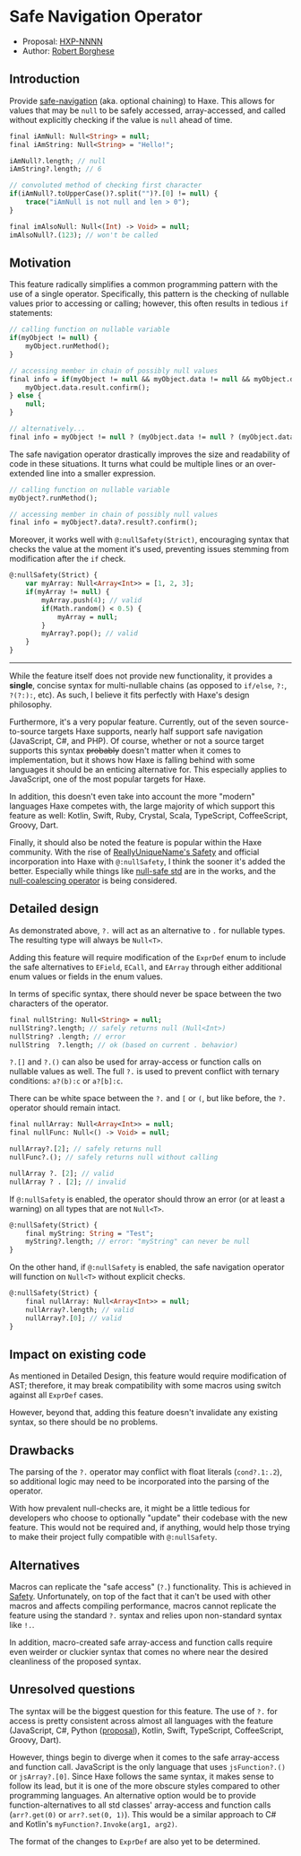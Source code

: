 
# Safe Navigation Operator

* Proposal: [HXP-NNNN](NNNN-filename.md)
* Author: [Robert Borghese](https://github.com/RobertBorghese)

## Introduction

Provide [safe-navigation](https://en.wikipedia.org/wiki/Safe_navigation_operator) (aka. optional chaining) to Haxe. This allows for values that may be `null` to be safely accessed, array-accessed, and called without explicitly checking if the value is `null` ahead of time.

```haxe
final iAmNull: Null<String> = null;
final iAmString: Null<String> = "Hello!";

iAmNull?.length; // null
iAmString?.length; // 6

// convoluted method of checking first character
if(iAmNull?.toUpperCase()?.split("")?.[0] != null) {
	trace("iAmNull is not null and len > 0");
}

final imAlsoNull: Null<(Int) -> Void> = null;
imAlsoNull?.(123); // won't be called
```

## Motivation

This feature radically simplifies a common programming pattern with the use of a single operator. Specifically, this pattern is the checking of nullable values prior to accessing or calling; however, this often results in tedious `if` statements:
```haxe
// calling function on nullable variable
if(myObject != null) {
	myObject.runMethod();
}

// accessing member in chain of possibly null values
final info = if(myObject != null && myObject.data != null && myObject.data.result != null) {
	myObject.data.result.confirm();
} else {
	null;
}

// alternatively...
final info = myObject != null ? (myObject.data != null ? (myObject.data.result != null ? myObject.data.result.confirm() : null) : null) : null;
```
The safe navigation operator drastically improves the size and readability of code in these situations. It turns what could be multiple lines or an over-extended line into a smaller expression.
```haxe
// calling function on nullable variable
myObject?.runMethod();

// accessing member in chain of possibly null values
final info = myObject?.data?.result?.confirm();
```
Moreover, it works well with `@:nullSafety(Strict)`, encouraging syntax that checks the value at the moment it's used, preventing issues stemming from modification after the `if` check.
```haxe
@:nullSafety(Strict) {
	var myArray: Null<Array<Int>> = [1, 2, 3];
	if(myArray != null) {
		myArray.push(4); // valid
		if(Math.random() < 0.5) {
			myArray = null;
		}
		myArray?.pop(); // valid
	}
}
```

---
While the feature itself does not provide new functionality, it provides a **single**, concise syntax for multi-nullable chains (as opposed to `if/else`, `?:`, `?(?:):`, etc). As such, I believe it fits perfectly with Haxe's design philosophy.

Furthermore, it's a very popular feature. Currently, out of the seven source-to-source targets Haxe supports, nearly half support safe navigation (JavaScript, C#, and PHP). Of course, whether or not a source target supports this syntax ~~probably~~ doesn't matter when it comes to implementation, but it shows how Haxe is falling behind with some languages it should be an enticing alternative for. This especially applies to JavaScript, one of the most popular targets for Haxe. 

In addition, this doesn't even take into account the more "modern" languages Haxe competes with, the large majority of which support this feature as well: Kotlin, Swift, Ruby, Crystal, Scala, TypeScript, CoffeeScript, Groovy, Dart.

Finally, it should also be noted the feature is popular within the Haxe community. With the rise of [ReallyUniqueName's Safety](https://github.com/RealyUniqueName/Safety) and official incorporation into Haxe with `@:nullSafety`, I think the sooner it's added the better. Especially while things like [null-safe std](https://github.com/HaxeFoundation/haxe/pull/10081) are in the works, and the [null-coalescing operator](https://github.com/HaxeFoundation/haxe-evolution/pull/85) is being considered.

## Detailed design

As demonstrated above, `?.` will act as an alternative to `.` for nullable types. The resulting type will always be `Null<T>`.

Adding this feature will require modification of the `ExprDef` enum to include the safe alternatives to `EField`, `ECall`, and `EArray` through either additional enum values or fields in the enum values.

In terms of specific syntax, there should never be space between the two characters of the operator.
```haxe
final nullString: Null<String> = null;
nullString?.length; // safely returns null (Null<Int>)
nullString? .length; // error
nullString  ?.length; // ok (based on current . behavior)
```

`?.[]` and `?.()` can also be used for array-access or function calls on nullable values as well. The full `?.` is used to prevent conflict with ternary conditions: `a?(b):c` or `a?[b]:c`.

There can be white space between the `?.` and `[` or `(`, but like before, the `?.` operator should remain intact.
```haxe
final nullArray: Null<Array<Int>> = null;
final nullFunc: Null<() -> Void> = null;

nullArray?.[2]; // safely returns null
nullFunc?.(); // safely returns null without calling

nullArray ?. [2]; // valid
nullArray ? . [2]; // invalid
```

If `@:nullSafety` is enabled, the operator should throw an error (or at least a warning) on all types that are not `Null<T>`.
```haxe
@:nullSafety(Strict) {
	final myString: String = "Test";
	myString?.length; // error: "myString" can never be null
}
```

On the other hand, if `@:nullSafety` is enabled, the safe navigation operator will function on `Null<T>` without explicit checks. 
```haxe
@:nullSafety(Strict) {
	final nullArray: Null<Array<Int>> = null;
	nullArray?.length; // valid
	nullArray?.[0]; // valid
}
```

## Impact on existing code

As mentioned in Detailed Design, this feature would require modification of AST; therefore, it may break compatibility with some macros using switch against all `ExprDef` cases.

However, beyond that, adding this feature doesn't invalidate any existing syntax, so there should be no problems.

## Drawbacks

The parsing of the `?.` operator may conflict with float literals (`cond?.1:.2`), so additional logic may need to be incorporated into the parsing of the operator.

With how prevalent null-checks are, it might be a little tedious for developers who choose to optionally "update" their codebase with the new feature. This would not be required and, if anything, would help those trying to make their project fully compatible with `@:nullSafety`.

## Alternatives

Macros can replicate the "safe access" (`?.`) functionality. This is achieved in [Safety](https://github.com/RealyUniqueName/Safety/). Unfortunately, on top of the fact that it can't be used with other macros and affects compiling performance, macros cannot replicate the feature using the standard `?.` syntax and relies upon non-standard syntax like `!.`.

In addition, macro-created safe array-access and function calls require even weirder or cluckier syntax that comes no where near the desired cleanliness of the proposed syntax.

## Unresolved questions

The syntax will be the biggest question for this feature. The use of `?.` for access is pretty consistent across almost all languages with the feature (JavaScript, C#, Python ([proposal](https://www.python.org/dev/peps/pep-0505/)), Kotlin, Swift, TypeScript, CoffeeScript, Groovy, Dart).

However, things begin to diverge when it comes to the safe array-access and function call. JavaScript is the only language that uses `jsFunction?.()` or `jsArray?.[0]`. Since Haxe follows the same syntax, it makes sense to follow its lead, but it is one of the more obscure styles compared to other programming languages. An alternative option would be to provide function-alternatives to all std classes' array-access and function calls (`arr?.get(0)` or `arr?.set(0, 1)`). This would be a similar approach to C# and Kotlin's `myFunction?.Invoke(arg1, arg2)`.

The format of the changes to `ExprDef` are also yet to be determined. 
